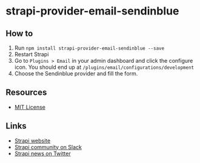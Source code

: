 # strapi-provider-email-sendinblue

## How to

1. Run `npm install strapi-provider-email-sendinblue --save`
2. Restart Strapi
3. Go to `Plugins > Email` in your admin dashboard and click the configure icon. You should end up at `/plugins/email/configurations/development`
4. Choose the Sendinblue provider and fill the form.

## Resources

- [MIT License](LICENSE.md)

## Links

- [Strapi website](http://strapi.io/)
- [Strapi community on Slack](http://slack.strapi.io)
- [Strapi news on Twitter](https://twitter.com/strapijs)

